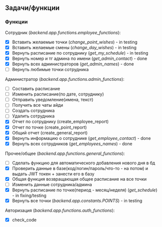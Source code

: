 ## Задачи/функции

### Функции
Сотрудник (*backend.app.functions.employee_functions*):
- [x] Вставить желаемые точки (*change_point_wishes*) - in testing
- [x] Вставить желаемые смены (*change_day_wishes*) - in testing
- [x] Вернуть расписание по сотруднику (*get_my_schedule*) - in testing
- [x] Вернуть номер и тг админа по имени (*get_admin_contact*) - done
- [x] Вернуть всех администраторов (*get_admin_names*) - done
- [ ] Вернуть любимые точки сотрудника

Администратор (*backend.app.functions.admin_functions*):
- [ ] Составить расписание
- [ ] Изменить расписание(по дате, сотруднику)
- [ ] Отправить уведомление(имена, текст)
- [ ] Получить все чаты айди
- [ ] Создать сотрудника
- [ ] Удалить сотрудника
- [x] Отчет по сотруднику (create_employee_report)
- [x] Отчет по точке (create_point_report)
- [x] Общий отчет (create_general_report)
- [x] Вернуть информацию о сотруднике (*get_employee_contact*) - done
- [x] Вернуть всех сотрудников (*get_employees_names*) - done

Прочее/общее (*backend.app.functions.general_functions*):
- [ ] Сделать функцию для автоматического добавления нового дня в бд
- [x] Проверить данные в базе(код/логин/пароль/что-то - на потом) и выдать JWT токен + занести его в базу
- [x] Общая функция возвращающая общее расписание на все точки
- [ ] Изменить данные сотрудника/админа 
- [x] Вернуть расписание по точке(период - месяц/неделя) (*get_schedule*) - in fixing/testing
- [x] Вернуть все точки (*backend.app.constants.POINTS*) - in testing

Авторизация (*backend.app.functions.auth_functions*):
- [x] check_code